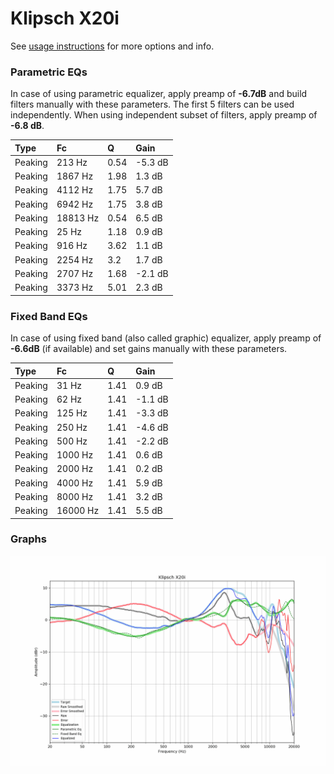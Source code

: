 # Klipsch X20i
See [usage instructions](https://github.com/jaakkopasanen/AutoEq#usage) for more options and info.

### Parametric EQs
In case of using parametric equalizer, apply preamp of **-6.7dB** and build filters manually
with these parameters. The first 5 filters can be used independently.
When using independent subset of filters, apply preamp of **-6.8 dB**.

| Type    | Fc       |    Q | Gain    |
|:--------|:---------|:-----|:--------|
| Peaking | 213 Hz   | 0.54 | -5.3 dB |
| Peaking | 1867 Hz  | 1.98 | 1.3 dB  |
| Peaking | 4112 Hz  | 1.75 | 5.7 dB  |
| Peaking | 6942 Hz  | 1.75 | 3.8 dB  |
| Peaking | 18813 Hz | 0.54 | 6.5 dB  |
| Peaking | 25 Hz    | 1.18 | 0.9 dB  |
| Peaking | 916 Hz   | 3.62 | 1.1 dB  |
| Peaking | 2254 Hz  | 3.2  | 1.7 dB  |
| Peaking | 2707 Hz  | 1.68 | -2.1 dB |
| Peaking | 3373 Hz  | 5.01 | 2.3 dB  |

### Fixed Band EQs
In case of using fixed band (also called graphic) equalizer, apply preamp of **-6.6dB**
(if available) and set gains manually with these parameters.

| Type    | Fc       |    Q | Gain    |
|:--------|:---------|:-----|:--------|
| Peaking | 31 Hz    | 1.41 | 0.9 dB  |
| Peaking | 62 Hz    | 1.41 | -1.1 dB |
| Peaking | 125 Hz   | 1.41 | -3.3 dB |
| Peaking | 250 Hz   | 1.41 | -4.6 dB |
| Peaking | 500 Hz   | 1.41 | -2.2 dB |
| Peaking | 1000 Hz  | 1.41 | 0.6 dB  |
| Peaking | 2000 Hz  | 1.41 | 0.2 dB  |
| Peaking | 4000 Hz  | 1.41 | 5.9 dB  |
| Peaking | 8000 Hz  | 1.41 | 3.2 dB  |
| Peaking | 16000 Hz | 1.41 | 5.5 dB  |

### Graphs
![](./Klipsch%20X20i.png)